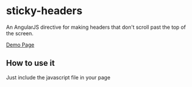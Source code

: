 sticky-headers
==============

An AngularJS directive for making headers that don't scroll past the top of the screen.

[Demo Page](http://cdn.rawgit.com/FutureStateMobile/sticky-headers/master/demo/index.html)

How to use it
-------------

Just include the javascript file in your page

  <head>
    <script src='fsm-sticky-header.js'></src>
  </head>
  
Then add the directive to the element that you with to stick to the top of the page

  <table id="testtable" >
    <thead>
      <tr fsm-sticky-header content-selector='"#testtable"' top-of-page='50'>
         <th>Column One Header</th>
         <th>Column Two Header</th>
      </tr>
    </thead>
    <tbody>
      <tr>
         <td>table1 data1</td>
         <td>table1 data1</td>
      </tr>
      <tr>
         <td>table1 data2</td>
         <td>table1 data2</td>
      </tr>
      ...
    </tbody>
  </table>
  
Options
--------

*content-selector - this is the element jquery selector the the header should stick on top of
*top-of-page - this is how many pixels from the top of the page it should stick at.  In case you have a header on the top of your page.

